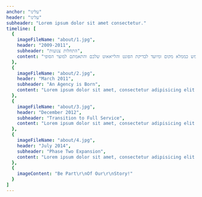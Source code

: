 ```yaml
---
anchor: "עלינו"
header: "עלינו"
subheader: "Lorem ipsum dolor sit amet consectetur."
timeline: [
  {
    imageFileName: "about/1.jpg",
    header: "2009-2011",
    subheader: "התחלות צנועות",
    content: "חוללו לכם טקסט חסר משמעות בעברית המכיל מילים לפי נושא הפרויקט עליו אתם עובדים. 'לורם איפסום' הוא מלל שמשמש כממלא מקום ומיועד לבדיקת הפונט והלייאאוט שלכם והתאמתם למוצר הסופי."
  },
  {
    imageFileName: "about/2.jpg",
    header: "March 2011",
    subheader: "An Agency is Born",
    content: "Lorem ipsum dolor sit amet, consectetur adipisicing elit. Minima maxime quam architecto quo inventore harum ex magni, dicta impedit."
  },
  {
    imageFileName: "about/3.jpg",
    header: "December 2012",
    subheader: "Transition to Full Service",
    content: "Lorem ipsum dolor sit amet, consectetur adipisicing elit. Minima maxime quam architecto quo inventore harum ex magni, dicta impedit."
  },
  {
    imageFileName: "about/4.jpg",
    header: "July 2014",
    subheader: "Phase Two Expansion",
    content: "Lorem ipsum dolor sit amet, consectetur adipisicing elit. Minima maxime quam architecto quo inventore harum ex magni, dicta impedit."
  },
  {
    imageContent: "Be Part\r\nOf Our\r\nStory!"
  }
]
---
```

